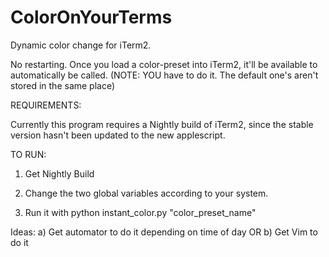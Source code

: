 ColorOnYourTerms
================

Dynamic color change for iTerm2.

No restarting. Once you load a color-preset into iTerm2, it'll be available to automatically be called. (NOTE: YOU have to do it. The default one's aren't stored in the same place)

REQUIREMENTS:

Currently this program requires a Nightly build of iTerm2, since the stable version hasn't been updated to the new applescript.

TO RUN:

1. Get Nightly Build

2. Change the two global variables according to your system.

3. Run it with python instant_color.py "color_preset_name"


Ideas:
a) Get automator to do it depending on time of day 
OR
b) Get Vim to do it
